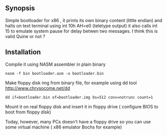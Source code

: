 ## Synopsis

Simple bootloader for x86 , it prints its own binary content (little endian) and halts 
on text terminal using int 10h AH=e0 (teletype output)
it also calls int 15 to emulate system pause for delay betwen two messages.
I think this is valid Quine or not ?

## Installation

Compile it using NASM assembler in plain binary
```
nasm -f bin bootloader.asm -o bootloader.bin
```
Make floppy disk img from binary file, for example using dd tool http://www.chrysocome.net/dd
```
dd if=bootloader.bin of=bootloader.img bs=512 conv=notrunc count=1 
```
    
Mount it on real floppy disk and insert it in floppy drive ( configure BIOS to boot from floppy disk)

Today, however, many PCs doesn't have a floppy drive so you can use some virtual machine  ( x86 emulator Bochs for example)
  
